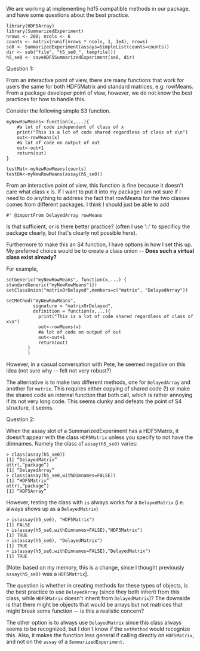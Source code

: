 We are working at implementing hdf5 compatible methods in our package, and have some questions about the best practice. 

```
library(HDF5Array)
library(SummarizedExperiment)
nrows <- 200; ncols <- 6
counts <- matrix(runif(nrows * ncols, 1, 1e4), nrows)
se0 <- SummarizedExperiment(assays=SimpleList(counts=counts))
dir <- sub("file", "h5_se0_", tempfile())
h5_se0 <- saveHDF5SummarizedExperiment(se0, dir)
```

Question 1: 

From an interactive point of view, there are many functions that work for users the same for both HDF5Matrix and standard matrices, e.g. rowMeans. From a package developer point of view, however, we do not know the best practices for how to handle this. 

Consider the following simple S3 function. 

```
myNewRowMeans<-function(x,...){
	#a lot of code independent of class of x
	print("This is a lot of code shared regardless of class of x\n")
	out<-rowMeans(x)
	#a lot of code on output of out
	out<-out+1
	return(out)	
}
```

```
testMat<-myNewRowMeans(counts)
testDA<-myNewRowMeans(assay(h5_se0))
```

From an interactive point of view, this function is fine because it doesn't care what class x is. If I want to put it into my package I am not sure if I need to do anything to address the fact that rowMeans for the two classes comes from different packages. I think I should just be able to add

```
#' @importFrom DelayedArray rowMeans
```

Is that sufficient, or is there better practice? (often I use '::' to specificy the package clearly, but that's clearly not possible here).

Furthermore to make this an S4 function, I have options in how I set this up. My preferred choice would be to create a class union -- **Does such a virtual class exist already?**

For example,

```
setGeneric("myNewRowMeans", function(x,...) { standardGeneric("myNewRowMeans")})
setClassUnion("matrixOrDelayed",members=c("matrix", "DelayedArray"))

setMethod("myNewRowMeans", 
          signature = "matrixOrDelayed",
          definition = function(x,...){
		  	print("This is a lot of code shared regardless of class of x\n")
		  	out<-rowMeans(x)
		  	#a lot of code on output of out
		  	out<-out+1
		  	return(out)	
		}
		)
```

However, in a casual conversation with Pete, he seemed negative on this idea (not sure why -- felt not very robust?)

The alternative is to make two different methods, one for `DelayedArray` and another for `matrix`. This requires either copying of shared code (!) or make the shared code an internal function that both call, which is rather annoying if its not very long code. This seems clunky and defeats the point of S4 structure, it seems. 

Question 2:

When the assay slot of a SummarizedExperiment has a HDF5Matrix, it doesn't appear with the class `HDF5Matrix` unless you specify to not have the dimnames. Namely the class of `assay(h5_se0)` varies:

```
> class(assay(h5_se0))
[1] “DelayedMatrix”
attr(,“package”)
[1] “DelayedArray”
> class(assay(h5_se0,withDimnames=FALSE))
[1] “HDF5Matrix”
attr(,“package”)
[1] “HDF5Array”
```


However, testing the class with `is` always works for a `DelayedMatrix` (i.e. always shows up as a `DelayedMatrix`)

```
> is(assay(h5_se0), "HDF5Matrix")
[1] FALSE
> is(assay(h5_se0,withDimnames=FALSE),"HDF5Matrix")
[1] TRUE
> is(assay(h5_se0), "DelayedMatrix")
[1] TRUE
> is(assay(h5_se0,withDimnames=FALSE),"DelayedMatrix")
[1] TRUE
```

[Note: based on my memory, this is a change, since I thought previously `assay(h5_se0)` was a `HDF5Matrix`].

The question is whether in creating methods for these types of objects, is the best practice to use `DelayedArray` (since they both inherit from this class, while `HDF5Matrix` doesn't inherit from `DelayedMatrix`)? The downside is that there might be objects that would be arrays but not matrices that might break some function -- is this a realistic concern?

The other option is to always use `DelayedMatrix` since this class always seems to be recognized, but I don't know if the `setMethod` would recognize this. Also, it makes the function less general if calling directly on `HDF5Matrix`, and not on the `assay` of a `SummarizedExperiment`.

